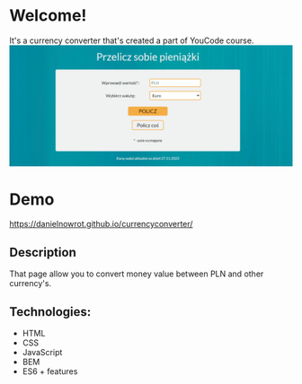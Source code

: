 # Welcome!
It's a currency converter that's created a part of YouCode course.
![](https://github.com/danielnowrot/currencyconverter/blob/ce80f238c7413ae11948d3d6c87d24ce47ed1e15/images/currencyGif.gif)
# Demo
https://danielnowrot.github.io/currencyconverter/
## Description
That page allow you to convert money value between PLN and other currency's.
## Technologies:
- HTML
- CSS
- JavaScript
- BEM
- ES6 + features
